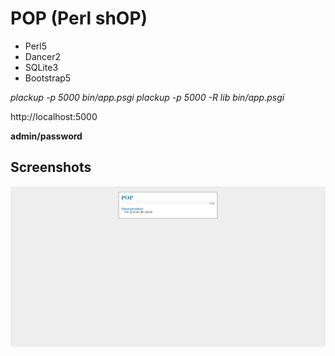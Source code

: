 # POP (Perl shOP)

* Perl5
* Dancer2
* SQLite3
* Bootstrap5

*plackup -p 5000 bin/app.psgi*
*plackup -p 5000 -R lib bin/app.psgi*

http://localhost:5000

**admin/password**

## Screenshots

![Home](screenshots/home.png "Home")

